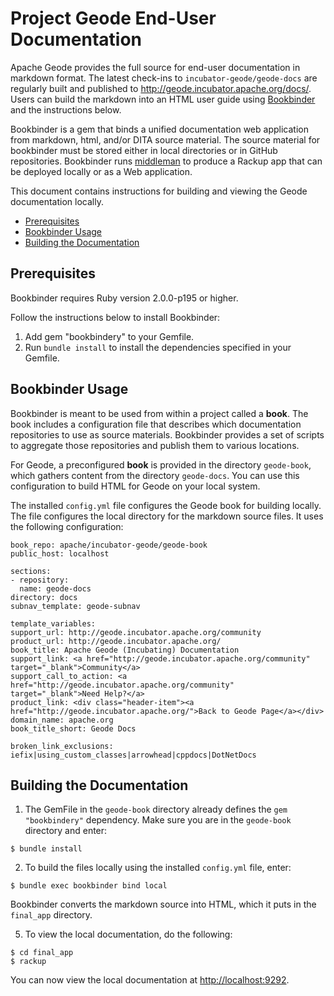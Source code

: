 # Project Geode End-User Documentation

Apache Geode provides the full source for end-user documentation in markdown format. The latest check-ins to `incubator-geode/geode-docs` are regularly built and published to http://geode.incubator.apache.org/docs/. Users can build the markdown into an HTML user guide using [Bookbinder](https://github.com/pivotal-cf/bookbinder) and the instructions below.

Bookbinder is a gem that binds  a unified documentation web application from markdown, html, and/or DITA source material. The source material for bookbinder must be stored either in local directories or in GitHub repositories. Bookbinder runs [middleman](http://middlemanapp.com/) to produce a Rackup app that can be deployed locally or as a Web application.

This document contains instructions for building and viewing the Geode documentation locally.

- [Prerequisites](#prereq)
- [Bookbinder Usage](#usage)
- [Building the Documentation](#building)

## Prerequisites

Bookbinder requires Ruby version 2.0.0-p195 or higher.

Follow the instructions below to install Bookbinder:

1. Add gem "bookbindery" to your Gemfile.
2. Run `bundle install` to install the dependencies specified in your Gemfile.

## Bookbinder Usage

Bookbinder is meant to be used from within a project called a **book**. The book includes a configuration file that describes which documentation repositories to use as source materials. Bookbinder provides a set of scripts to aggregate those repositories and publish them to various locations.

For Geode, a preconfigured **book** is provided in the directory `geode-book`, which gathers content from the directory `geode-docs`. You can use this configuration to build HTML for Geode on your local system.

The installed `config.yml` file configures the Geode book for building locally. The file configures the local directory for the markdown source files. It uses the following configuration:

  ```
book_repo: apache/incubator-geode/geode-book
public_host: localhost

sections:
- repository:
    name: geode-docs
  directory: docs
  subnav_template: geode-subnav

template_variables:
  support_url: http://geode.incubator.apache.org/community
  product_url: http://geode.incubator.apache.org/
  book_title: Apache Geode (Incubating) Documentation
  support_link: <a href="http://geode.incubator.apache.org/community" target="_blank">Community</a>
  support_call_to_action: <a href="http://geode.incubator.apache.org/community" target="_blank">Need Help?</a>
  product_link: <div class="header-item"><a href="http://geode.incubator.apache.org/">Back to Geode Page</a></div>
  domain_name: apache.org
  book_title_short: Geode Docs

broken_link_exclusions: iefix|using_custom_classes|arrowhead|cppdocs|DotNetDocs
  ```

## Building the Documentation

1. The GemFile in the `geode-book` directory already defines the `gem "bookbindery"` dependency. Make sure you are in the `geode-book` directory and enter:

  ```
  $ bundle install
  ```

2. To build the files locally using the installed `config.yml` file, enter:

  ```
  $ bundle exec bookbinder bind local
  ```

  Bookbinder converts the markdown source into HTML, which it puts in the `final_app` directory.

5. To view the local documentation, do the following:

  ```
  $ cd final_app
  $ rackup
  ```

  You can now view the local documentation at <http://localhost:9292>.
